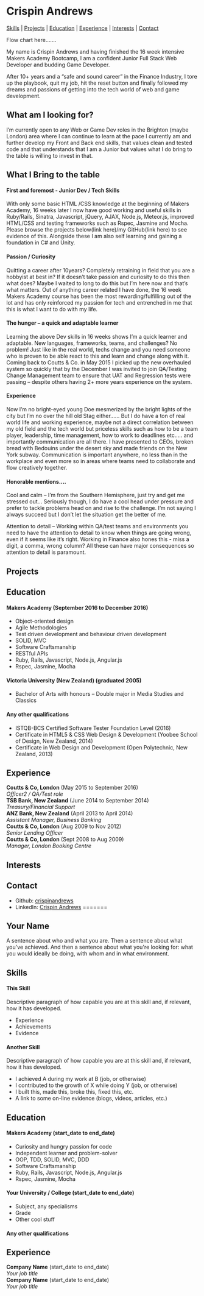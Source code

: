 # Crispin Andrews
[Skills](#skills) | [Projects](#projects) | [Education](#education) | [Experience](#experience) | [Interests](#interests) | [Contact](#contact)Flow chart here…….My name is Crispin Andrews and having finished the 16 week intensive Makers Academy Bootcamp, I am a confident Junior Full Stack Web Developer and budding Game Developer.After 10+ years and a “safe and sound career” in the Finance Industry, I tore up the playbook, quit my job, hit the reset button and finally followed my dreams and passions of getting into the tech world of web and game development.## What am I looking for?I’m currently open to any Web or Game Dev roles in the Brighton (maybe London) area where I can continue to learn at the pace I currently am and further develop my Front and Back end skills, that values clean and tested code and that understands that I am a Junior but values what I do bring to the table is willing to invest in that.##  <a name=”skills”>What I Bring to the table</a>#### First and foremost - Junior Dev / Tech SkillsWith only some basic HTML /CSS knowledge at the beginning of Makers Academy, 16 weeks later I now have good working and useful skills in Ruby/Rails, Sinatra, Javascript, jQuery, AJAX, Node.js, Meteor.js, improved HTML/CSS and testing frameworks such as Rspec, Jasmine and Mocha. Please browse the projects below(link here)/my GitHub(link here) to see evidence of this.Alongside these I am also self learning and gaining a foundation in C# and Unity.#### Passion / CuriosityQuitting a career after 10years? Completely retraining in field that you are a hobbyist at best in? If it doesn’t take passion and curiosity to do this then what does? Maybe I waited to long to do this but I’m here now and that’s what matters. Out of anything career related I have done, the 16 week Makers Academy course has been the most rewarding/fulfilling out of the lot and has only reinforced my passion for tech and entrenched in me that this is what I want to do with my life.#### The hunger – a quick and adaptable learnerLearning the above Dev skills in 16 weeks shows I’m a quick learner and adaptable. New languages, frameworks, teams, and challenges? No problem! Just like in the real world, techs change and you need someone who is proven to be able react to this and learn and change along with it. Coming back to Coutts & Co. in May 2015 I picked up the new overhauled system so quickly that by the December I was invited to join QA/Testing Change Management team to ensure that UAT and Regression tests were passing – despite others having 2+ more years experience on the system.#### ExperienceNow I’m no bright-eyed young Doe mesmerized by the bright lights of the city but I’m no over the hill old Stag either…… But I do have a ton of real world life and working experience, maybe not a direct correlation between my old field and the tech world but priceless skills such as how to be a team player, leadership, time management, how to work to deadlines etc….. and importantly communication are all there. I have presented to CEOs, broken bread with Bedouins under the desert sky and made friends on the New York subway. Communication is important anywhere, no less than in the workplace and even more so in areas where teams need to collaborate and flow creatively together.#### Honorable mentions….Cool and calm – I’m from the Southern Hemisphere, just try and get me stressed out… Seriously though, I do have a cool head under pressure and prefer to tackle problems head on and rise to the challenge. I’m not saying I always succeed but I don’t let the situation get the better of me.Attention to detail – Working within QA/test teams and environments you need to have the attention to detail to know when things are going wrong, even if it seems like it’s right. Working in Finance also hones this - miss a digit, a comma, wrong column? All these can have major consequences so attention to detail is paramount.## Projects## Education#### Makers Academy (September 2016 to December 2016)- Object-oriented design- Agile Methodologies- Test driven development and behaviour driven development- SOLID, MVC- Software Craftsmanship- RESTful APIs- Ruby, Rails, Javascript, Node.js, Angular.js- Rspec, Jasmine, Mocha#### Victoria University (New Zealand) (graduated 2005)- Bachelor of Arts with honours – Double major in Media Studies and Classics#### Any other qualifications- ISTQB-BCS Certified Software Tester Foundation Level (2016)- Certificate in HTML5 & CSS Web Design & Development (Yoobee School of Design, New Zealand, 2014)- Certificate in Web Design and Development (Open Polytechnic, New Zealand, 2013)## Experience**Coutts & Co, London** (May 2015 to September 2016)    *Officer2 / QA/Test role*  **TSB Bank, New Zealand** (June 2014 to September 2014)   *Treasury/Financial Support*  **ANZ Bank, New Zealand** (April 2013 to April 2014)    *Assistant Manager, Business Banking*  **Coutts & Co, London** (Aug 2009 to Nov 2012)    *Senior Lending Officer*  **Coutts & Co, London** (Sept 2008 to Aug 2009)    *Manager, London Booking Centre*  ## Interests## Contact- Github: [crispinandrews](https://github.com/crispinandrews)- LinkedIn: [Crispin Andrews](https://uk.linkedin.com/in/crispin-andrews-9992b388)
=======
## Your Name

A sentence about who and what you are. Then a sentence about what you've achieved. And then a sentence about what you're looking for: what you would ideally be doing, with whom and in what environment.

## Skills

#### This Skill

Descriptive paragraph of how capable you are at this skill and, if relevant, how it has developed.

- Experience
- Achievements
- Evidence

#### Another Skill

Descriptive paragraph of how capable you are at this skill and, if relevant, how it has developed.

- I achieved A during my work at B (job, or otherwise)
- I contributed to the growth of X while doing Y (job, or otherwise)
- I built this, made this, broke this, fixed this, etc.
- A link to some on-line evidence (blogs, videos, articles, etc.)

## Education

#### Makers Academy (start_date to end_date)

- Curiosity and hungry passion for code
- Independent learner and problem-solver
- OOP, TDD, SOLID, MVC, DDD
- Software Craftsmanship
- Ruby, Rails, Javascript, Node.js, Angular.js
- Rspec, Jasmine, Mocha

#### Your University / College (start_date to end_date)

- Subject, any specialisms
- Grade
- Other cool stuff

#### Any other qualifications

## Experience

**Company Name** (start_date to end_date)    
*Your job title*  
**Company Name** (start_date to end_date)   
*Your job title*  
